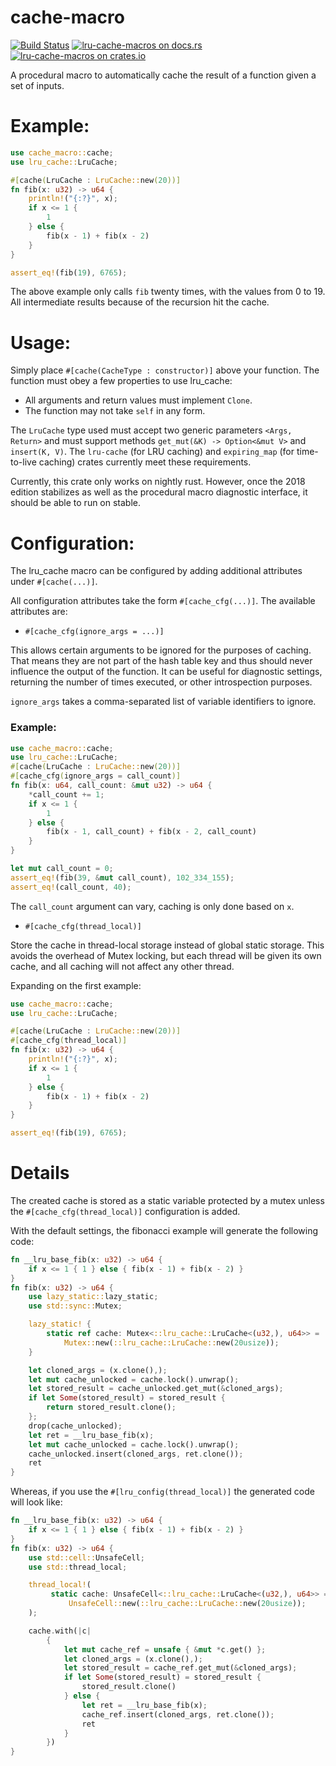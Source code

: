 cache-macro
================
[![Build Status](https://travis-ci.org/tylerreisinger/lru-cache-macro.svg?branch=master)](https://travis-ci.org/tylerreisinger/lru-cache-macro)
[![lru-cache-macros on docs.rs][docsrs-image]][docsrs]
[![lru-cache-macros on crates.io][crates-image]][crates]

[docsrs-image]: https://docs.rs/lru-cache-macros/badge.svg
[docsrs]: https://docs.rs/lru-cache-macros
[crates-image]: https://img.shields.io/crates/v/lru-cache-macros.svg
[crates]: https://crates.io/crates/lru-cache-macros/

A procedural macro to automatically cache the result of a function given a set of inputs.

# Example:

```rust
use cache_macro::cache;
use lru_cache::LruCache;

#[cache(LruCache : LruCache::new(20))]
fn fib(x: u32) -> u64 {
    println!("{:?}", x);
    if x <= 1 {
        1
    } else {
        fib(x - 1) + fib(x - 2)
    }
}

assert_eq!(fib(19), 6765);
```

The above example only calls `fib` twenty times, with the values from 0 to 19. All intermediate
results because of the recursion hit the cache.

# Usage:

Simply place `#[cache(CacheType : constructor)]` above your function. The function must obey a few properties
to use lru_cache:

* All arguments and return values must implement `Clone`.
* The function may not take `self` in any form.

The `LruCache` type used must accept two generic parameters `<Args, Return>` and must support methods
`get_mut(&K) -> Option<&mut V>` and `insert(K, V)`. The `lru-cache` (for LRU caching)
and `expiring_map` (for time-to-live caching) crates currently meet these requirements.

Currently, this crate only works on nightly rust. However, once the 2018 edition stabilizes as well as the
procedural macro diagnostic interface, it should be able to run on stable.

# Configuration:

The lru_cache macro can be configured by adding additional attributes under `#[cache(...)]`.

All configuration attributes take the form `#[cache_cfg(...)]`. The available attributes are:

* `#[cache_cfg(ignore_args = ...)]`

This allows certain arguments to be ignored for the purposes of caching. That means they are not part of the
hash table key and thus should never influence the output of the function. It can be useful for diagnostic settings,
returning the number of times executed, or other introspection purposes.

`ignore_args` takes a comma-separated list of variable identifiers to ignore.

### Example:
```rust
use cache_macro::cache;
use lru_cache::LruCache;
#[cache(LruCache : LruCache::new(20))]
#[cache_cfg(ignore_args = call_count)]
fn fib(x: u64, call_count: &mut u32) -> u64 {
    *call_count += 1;
    if x <= 1 {
        1
    } else {
        fib(x - 1, call_count) + fib(x - 2, call_count)
    }
}

let mut call_count = 0;
assert_eq!(fib(39, &mut call_count), 102_334_155);
assert_eq!(call_count, 40);
```

The `call_count` argument can vary, caching is only done based on `x`.

* `#[cache_cfg(thread_local)]`

Store the cache in thread-local storage instead of global static storage. This avoids the overhead of Mutex locking,
but each thread will be given its own cache, and all caching will not affect any other thread.

Expanding on the first example:

```rust
use cache_macro::cache;
use lru_cache::LruCache;

#[cache(LruCache : LruCache::new(20))]
#[cache_cfg(thread_local)]
fn fib(x: u32) -> u64 {
    println!("{:?}", x);
    if x <= 1 {
        1
    } else {
        fib(x - 1) + fib(x - 2)
    }
}

assert_eq!(fib(19), 6765);
```

# Details
The created cache is stored as a static variable protected by a mutex unless the `#[cache_cfg(thread_local)]`
configuration is added.

With the default settings, the fibonacci example will generate the following code:

```rust
fn __lru_base_fib(x: u32) -> u64 {
    if x <= 1 { 1 } else { fib(x - 1) + fib(x - 2) }
}
fn fib(x: u32) -> u64 {
    use lazy_static::lazy_static;
    use std::sync::Mutex;

    lazy_static! {
        static ref cache: Mutex<::lru_cache::LruCache<(u32,), u64>> =
            Mutex::new(::lru_cache::LruCache::new(20usize));
    }

    let cloned_args = (x.clone(),);
    let mut cache_unlocked = cache.lock().unwrap();
    let stored_result = cache_unlocked.get_mut(&cloned_args);
    if let Some(stored_result) = stored_result {
        return stored_result.clone();
    };
    drop(cache_unlocked);
    let ret = __lru_base_fib(x);
    let mut cache_unlocked = cache.lock().unwrap();
    cache_unlocked.insert(cloned_args, ret.clone());
    ret
}

```

Whereas, if you use the `#[lru_config(thread_local)]` the generated code will look like:


```rust
fn __lru_base_fib(x: u32) -> u64 {
    if x <= 1 { 1 } else { fib(x - 1) + fib(x - 2) }
}
fn fib(x: u32) -> u64 {
    use std::cell::UnsafeCell;
    use std::thread_local;

    thread_local!(
         static cache: UnsafeCell<::lru_cache::LruCache<(u32,), u64>> =
             UnsafeCell::new(::lru_cache::LruCache::new(20usize));
    );

    cache.with(|c|
        {
            let mut cache_ref = unsafe { &mut *c.get() };
            let cloned_args = (x.clone(),);
            let stored_result = cache_ref.get_mut(&cloned_args);
            if let Some(stored_result) = stored_result {
                stored_result.clone()
            } else {
                let ret = __lru_base_fib(x);
                cache_ref.insert(cloned_args, ret.clone());
                ret
            }
        })
}
```
